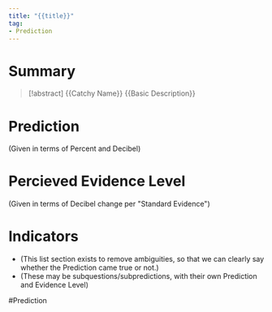 ```yaml
---
title: "{{title}}"
tag:
- Prediction
---
```

# Summary
> [!abstract] {{Catchy Name}}
> {{Basic Description}}

# Prediction
(Given in terms of Percent and Decibel)

# Percieved Evidence Level
(Given in terms of Decibel change per "Standard Evidence")

# Indicators
- (This list section exists to remove ambiguities, so that we can clearly say whether the Prediction came true or not.)
- (These may be subquestions/subpredictions, with their own Prediction and Evidence Level)

#Prediction 